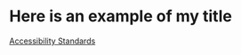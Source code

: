 <html>
  <head>
        <meta charset="utf 8">
        <title>Index</title>
  </head>
  <body>
    <h1>Here is an example of my title</h1>
    <a href="https://msciller.github.io/MY-WEBPAGE/accessibility-standards.md">Accessibility Standards</a>
  </body>
  
</html>  
